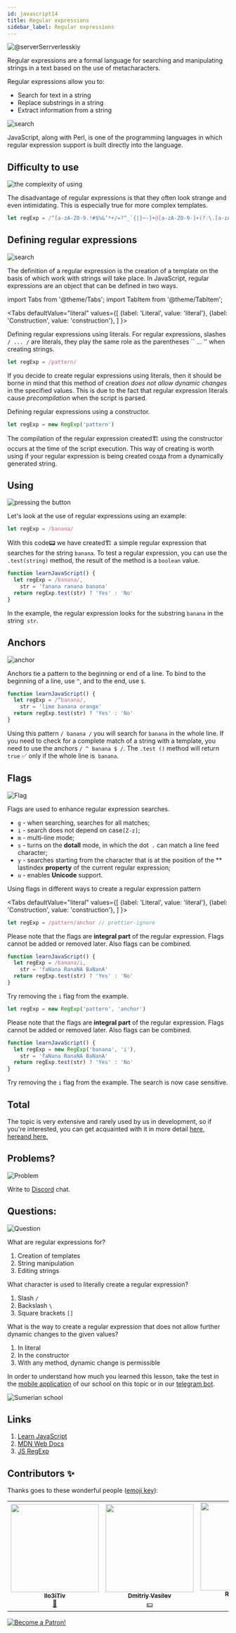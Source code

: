 ```yaml
---
id: javascript14
title: Regular expressions
sidebar_label: Regular expressions
---
```


![@serverSerrverlesskiy](/img/javascript/headers/13.jpg)

Regular expressions are a formal language for searching and manipulating strings in a text based on the use of metacharacters.

Regular expressions allow you to:

- Search for text in a string
- Replace substrings in a string
- Extract information from a string

![search](https://media.giphy.com/media/l46Cy1rHbQ92uuLXa/giphy.gif)

JavaScript, along with Perl, is one of the programming languages in which regular expression support is built directly into the language.

## Difficulty to use

![the complexity of using](https://media.giphy.com/media/5XYsIwzY00ONq/giphy.gif)

The disadvantage of regular expressions is that they often look strange and even intimidating. This is especially true for more complex templates.

```jsx
let regExp = /^[a-zA-Z0-9.!#$%&’*+/=?^_`{|}~-]+@[a-zA-Z0-9-]+(?:\.[a-zA-Z0-9-]+)*$/
```

## Defining regular expressions

![search](https://media.giphy.com/media/RMwYOO5e8pr1lhL8K7/giphy.gif)

The definition of a regular expression is the creation of a template on the basis of which work with strings will take place. In JavaScript, regular expressions are an object that can be defined in two ways.

import Tabs from '@theme/Tabs';
import TabItem from '@theme/TabItem';

<Tabs
defaultValue="literal"
values={[
{label: 'Literal', value: 'literal'},
{label: 'Construction', value: 'construction'},
]
}>
<TabItem value="literal">

Defining regular expressions using literals. For regular expressions, slashes `/ ... /` are literals, they play the same role as the parentheses `` ... '' when creating strings.

```jsx
let regExp = /pattern/
```

If you decide to create regular expressions using literals, then it should be borne in mind that this method of creation _does not allow dynamic changes_ in the specified values. This is due to the fact that regular expression literals cause _precompilation_ when the script is parsed.

  </TabItem>
  
  <TabItem value="construction">

Defining regular expressions using a constructor.

```jsx
let regExp = new RegExp('pattern')
```

The compilation of the regular expression created🏗️ using the constructor occurs at the time of the script execution. This way of creating is worth using if your regular expression is being created созда from a dynamically generated string.

  </TabItem>
</Tabs>

## Using

![pressing the button](https://media.giphy.com/media/12hhLP67q6PqCs/giphy.gif)

Let's look at the use of regular expressions using an example:

```jsx
let regExp = /banana/
```

With this code📟 we have created🏗️ a simple regular expression that searches for the string `banana`. To test a regular expression, you can use the `.test(string)` method, the result of the method is a `boolean` value.

```jsx live
function learnJavaScript() {
  let regExp = /banana/,
    str = 'fanana ranana banana'
  return regExp.test(str) ? 'Yes' : 'No'
}
```

In the example, the regular expression looks for the substring `banana` in the string` str`.

## Anchors

![anchor](https://media.giphy.com/media/3ohze1LSWrEGCML02Y/giphy.gif)

Anchors tie a pattern to the beginning or end of a line. To bind to the beginning of a line, use `^`, and to the end, use `$`.

```jsx live
function learnJavaScript() {
  let regExp = /^banana/,
    str = 'lime banana orange'
  return regExp.test(str) ? 'Yes' : 'No'
}
```

Using this pattern `/ banana /` you will search for `banana` in the whole line. If you need to check for a complete match of a string with a template, you need to use the anchors `/ ^ banana $ /`. The `.test ()` method will return `true` ✅ only if the whole line is` banana`.

## Flags

![Flag](https://media.giphy.com/media/ihRmRCxJuIi3pCORTL/giphy.gif)

Flags are used to enhance regular expression searches.

- `g` - when searching, searches for all matches;
- `i` - search does not depend on case`[Z-z]`;
- `m` - multi-line mode;
- `s` - turns on the **dotall** mode, in which the dot` .` can match a line feed character;
- `y` - searches starting from the character that is at the position of the ** lastindex **property** of the current regular expression;
- `u` - enables **Unicode** support.

Using flags in different ways to create a regular expression pattern

<Tabs
defaultValue="literal"
values={[
{label: 'Literal', value: 'literal'},
{label: 'Construction', value: 'construction'},
]
}>
<TabItem value="literal">

```jsx
let regExp = /pattern/anchor // prettier-ignore
```

Please note that the flags are **integral part** of the regular expression. Flags cannot be added or removed later. Also flags can be combined.

```jsx live
function learnJavaScript() {
  let regExp = /banana/i,
    str = 'faNana RanaNA BaNanA'
  return regExp.test(str) ? 'Yes' : 'No'
}
```

Try removing the `i` flag from the example.
</TabItem>
<TabItem value="construction">

```jsx
let regExp = new RegExp('pattern', 'anchor')
```

Please note that the flags are **integral part** of the regular expression. Flags cannot be added or removed later. Also flags can be combined.

```jsx live
function learnJavaScript() {
  let regExp = new RegExp('banana', 'i'),
    str = 'faNana RanaNA BaNanA'
  return regExp.test(str) ? 'Yes' : 'No'
}
```

Try removing the `i` flag from the example. The search is now case sensitive.
</TabItem>
</Tabs>

## Total

The topic is very extensive and rarely used by us in development, so if you're interested, you can get acquainted with it in more detail [here,](https://learn.javascript.ru/regular-expressions) [here](https://developer.mozilla.org/en/docs/Web/JavaScript/Guide/Regular_Expressions)[and here.](https://tuhub.ru/frontend/js-regexp)

## Problems?

![Problem](https://media.giphy.com/media/xTiTnGeUsWOEwsGoG4/giphy.gif)

Write to [Discord](https://discord.gg/6GDAfXn) chat.

## Questions:

![Question](https://media.giphy.com/media/l0HlRnAWXxn0MhKLK/giphy.gif)

What are regular expressions for?

1. Creation of templates
2. String manipulation
3. Editing strings

What character is used to literally create a regular expression?

1. Slash `/`
2. Backslash `\`
3. Square brackets `[]`

What is the way to create a regular expression that does not allow further dynamic changes to the given values?

1. In literal
2. In the constructor
3. With any method, dynamic change is permissible

In order to understand how much you learned this lesson, take the test in the [mobile application](http://onelink.to/njhc95) of our school on this topic or in our [telegram bot](https://t.me/javascriptcamp_bot).

![Sumerian school](/img/app.jpg)

## Links

1. [Learn JavaScript](https://learn.javascript.ru/regular-expressions)
2. [MDN Web Docs](https://developer.mozilla.org/ru/docs/Web/JavaScript/Guide/Regular_Expressions)
3. [JS RegExp](https://tuhub.ru/frontend/js-regexp)

## Contributors ✨

Thanks goes to these wonderful people ([emoji key](https://allcontributors.org/docs/en/emoji-key)):

<table>
  <tr> 
    <td align="center"><a href="https://github.com/IIo3iTiv"><img src="https://avatars1.githubusercontent.com/u/72025062?v=4?s=200" width="200px;" alt=""/><br /><sub><b>IIo3iTiv</b></sub></a><br /><a href="https://github.com/gHashTag/react-native-village/commits?author=IIo3iTiv" title="Documentation">📖</a></td>
    <td align="center"><a href="https://fullstackserverless.github.io/"><img src="https://avatars0.githubusercontent.com/u/6774813?v=4?s=200" width="200px;" alt=""/><br /><sub><b>Dmitriy Vasilev</b></sub></a><br /><a href="#financial-gHashTag" title="Financial">💵</a></td>
    <td align="center"><a href="https://github.com/Resoner2005"><img src="https://avatars1.githubusercontent.com/u/75675814?v=4?s=200" width="200px;" alt=""/><br /><sub><b>Resoner2005</b></sub></a><br /><a href="https://github.com/gHashTag/react-native-village/issues?q=author%3AResoner2005" title="Bug reports">🐛 🎨 🖋</a></td>
    <td align="center"><a href="https://github.com/Navernoss"><img src="https://avatars0.githubusercontent.com/u/75784137?v=4?s=200" width="200px;" alt=""/><br /><sub><b>Navernoss</b></sub></a><br /><a href="#content-Navernoss" title="Content">🖋 🐛 🎨 </a></td>
  </tr>
  
</table>

[![Become a Patron!](/img/logo/patreon.jpg)](https://www.patreon.com/bePatron?u=31769291)
